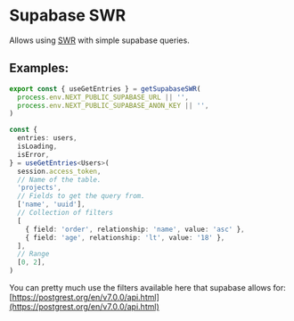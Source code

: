 # Supabase SWR

Allows using [SWR](https://swr.vercel.app/) with simple supabase queries.

## Examples:

```ts
export const { useGetEntries } = getSupabaseSWR(
  process.env.NEXT_PUBLIC_SUPABASE_URL || '',
  process.env.NEXT_PUBLIC_SUPABASE_ANON_KEY || '',
)

const {
  entries: users,
  isLoading,
  isError,
} = useGetEntries<Users>(
  session.access_token,
  // Name of the table.
  'projects',
  // Fields to get the query from.
  ['name', 'uuid'],
  // Collection of filters
  [
    { field: 'order', relationship: 'name', value: 'asc' },
    { field: 'age', relationship: 'lt', value: '18' },
  ],
  // Range
  [0, 2],
)
```

You can pretty much use the filters available here that supabase allows for: [https://postgrest.org/en/v7.0.0/api.html](https://postgrest.org/en/v7.0.0/api.html)
